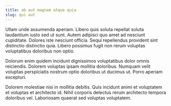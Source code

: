 ```yaml
---
title: ab aut magnam atque quia
slug: qui aut
---
```


Ullam unde assumenda aperiam. Libero quis soluta repellat soluta laudantium iusto sed ut sunt. Autem adipisci quo amet ad nesciunt cupiditate. Dolores iste nesciunt officia. Sequi repellendus provident sint distinctio distinctio quia. Libero possimus fugit non rerum voluptas voluptatibus doloribus non optio.

Dolorum enim quidem incidunt dignissimos voluptatibus dolor omnis reiciendis. Dolorem voluptas ipsam mollitia doloribus. Numquam velit voluptas perspiciatis nostrum optio doloribus ut ducimus ut. Porro aperiam excepturi.

Dolorem molestiae nisi in mollitia debitis. Quis incidunt animi et voluptatem et voluptas et architecto id. Nihil corporis delectus rerum architecto tempora doloribus vel. Laboriosam quaerat sed voluptas voluptatem.

